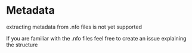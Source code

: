 # Metadata

extracting metadata from .nfo files is not yet supported

If you are familiar with the .nfo files feel free to create an issue explaining the structure
